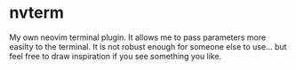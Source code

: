 # nvterm
My own neovim terminal plugin.  It allows me to pass parameters more easilty to the terminal.  It is not robust enough for someone else to use... but feel free to draw inspiration if you see something you like.
